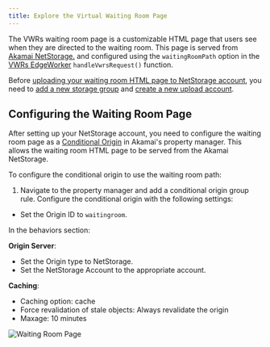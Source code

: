 ```yaml
---
title: Explore the Virtual Waiting Room Page
---
```


The VWRs waiting room page is a customizable HTML page that users see when they are directed to the waiting room. This page is served from [Akamai NetStorage.](https://techdocs.akamai.com/NetStorage/docs/welcome-to-NetStorage) and configured using the `waitingRoomPath` option in the [VWRs EdgeWorker](../03-configuration-and-setup/01-configuring-edgeworkers.md) `handleVwrsRequest()` function.

Before [uploading your waiting room HTML page to NetStorage account](customize-waitroom.md), you need to [add a new storage group](https://techdocs.akamai.com/netstorage/docs/create-a-storage-group) and [create a new upload account](https://techdocs.akamai.com/netstorage/docs/create-an-upload-account). 

## Configuring the Waiting Room Page

After setting up your NetStorage account, you need to configure the waiting room page as a [Conditional Origin](https://techdocs.akamai.com/property-mgr/docs/conditional-origins) in Akamai's property manager. This allows the waiting room HTML page to be served from the Akamai NetStorage.

To configure the conditional origin to use the waiting room path:

1. Navigate to the property manager and add a conditional origin group rule.
Configure the conditional origin with the following settings:

- Set the Origin ID to `waitingroom`.

In the behaviors section:

  **Origin Server**:

  - Set the Origin type to NetStorage.
  - Set the NetStorage Account to the appropriate account.

  **Caching**:

  - Caching option: cache
  - Force revalidation of stale objects: Always revalidate the origin
  - Maxage: 10 minutes

![Waiting Room Page](/img/photoniq/vwr/akamai-cond-origin.png)
